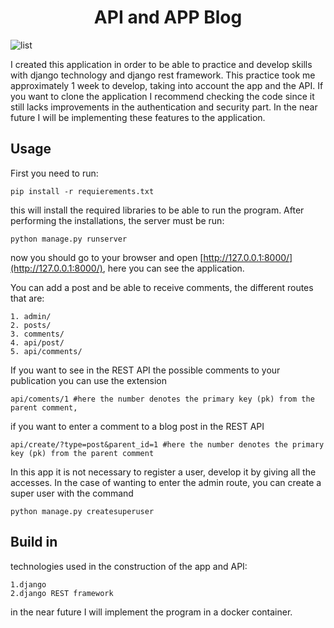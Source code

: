 <h1 align = 'center'> API and APP Blog </h1>


![list](https://user-images.githubusercontent.com/48310359/163810814-7579a8f0-9e57-4cf0-89d8-7459a7227a9a.png)

I created this application in order to be able to practice and develop skills with django technology and django rest framework. 
This practice took me approximately 1 week to develop, taking into account the app and the API. If you want to clone the application 
I recommend checking the code since it still lacks improvements in the authentication and security part. 
In the near future I will be implementing these features to the application.

<h2> Usage </h2>
First you need to run:

``` 
pip install -r requierements.txt
```

this will install the required libraries to be able to run the program. After performing the installations, the server must be run:

```
python manage.py runserver 
```

now you should go to your browser and open [http://127.0.0.1:8000/](http://127.0.0.1:8000/), here you can see the application.

You can add a post and be able to receive comments, the different routes that are:

``` 
1. admin/
2. posts/
3. comments/
4. api/post/
5. api/comments/

```

If you want to see in the REST API the possible comments to your publication you can use the extension

```
api/coments/1 #here the number denotes the primary key (pk) from the parent comment,
```

if you want to enter a comment to a blog post in the REST API

``` 
api/create/?type=post&parent_id=1 #here the number denotes the primary key (pk) from the parent comment
```

In this app it is not necessary to register a user, develop it by giving all the accesses. In the case of wanting to enter the admin route, 
you can create a super user with the command

```
python manage.py createsuperuser
```

<h2> Build in</h2>

technologies used in the construction of the app and API:
```
1.django
2.django REST framework
```
in the near future I will implement the program in a docker container.
